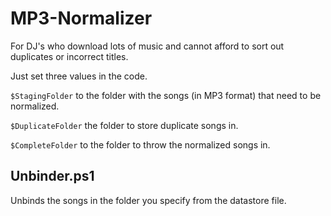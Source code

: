 # MP3-Normalizer
For DJ's who download lots of music and cannot afford to sort out duplicates or incorrect titles.

Just set three values in the code.

`$StagingFolder` to the folder with the songs (in MP3 format) that need to be normalized.

`$DuplicateFolder` the folder to store duplicate songs in.

`$CompleteFolder` to the folder to throw the normalized songs in.


## Unbinder.ps1

Unbinds the songs in the folder you specify from the datastore file.
